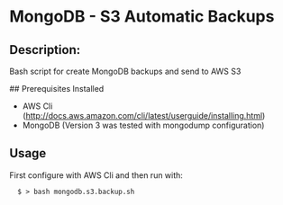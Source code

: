 MongoDB - S3 Automatic Backups
======================

## Description:
Bash script for create MongoDB backups and send to AWS S3

## Prerequisites Installed
- AWS Cli  (http://docs.aws.amazon.com/cli/latest/userguide/installing.html)
- MongoDB (Version 3 was tested with mongodump configuration)

## Usage
First configure with AWS Cli and then run with:

```
  $ > bash mongodb.s3.backup.sh
```
